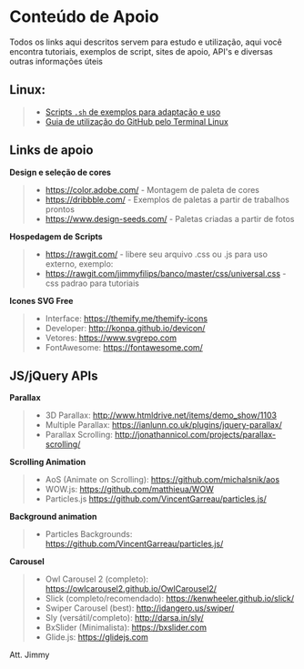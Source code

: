 # Conteúdo de Apoio
Todos os links aqui descritos servem para estudo e utilização, aqui você encontra tutoriais, exemplos de script, sites de apoio, API's e diversas outras informações úteis

Linux:
--------
> - [Scripts `.sh` de exemplos para adaptação e uso](scripts)
> - [Guia de utilização do GitHub pelo Terminal Linux](Guia%20-%20Git%20Terminal%20Linux.md)

Links de apoio
--------
**Design e seleção de cores**
> - https://color.adobe.com/ - Montagem de paleta de cores
> - https://dribbble.com/ - Exemplos de paletas a partir de trabalhos prontos
> - https://www.design-seeds.com/ - Paletas criadas a partir de fotos

**Hospedagem de Scripts**
> - https://rawgit.com/ - libere seu arquivo .css ou .js para uso externo, exemplo:
> - https://rawgit.com/jimmyfilips/banco/master/css/universal.css - css padrao para tutoriais

**Icones SVG Free**
> - Interface: <https://themify.me/themify-icons>
> - Developer: <http://konpa.github.io/devicon/>
> - Vetores: <https://www.svgrepo.com>
> - FontAwesome: <https://fontawesome.com/>

JS/jQuery APIs
--------
**Parallax**
> - 3D Parallax: <http://www.htmldrive.net/items/demo_show/1103>
> - Multiple Parallax: <https://ianlunn.co.uk/plugins/jquery-parallax/>
> - Parallax Scrolling: <http://jonathannicol.com/projects/parallax-scrolling/>

**Scrolling Animation**
> - AoS (Animate on Scrolling): <https://github.com/michalsnik/aos>
> - WOW.js: <https://github.com/matthieua/WOW>
> - Particles.js <https://github.com/VincentGarreau/particles.js/>

**Background animation**
> - Particles Backgrounds: <https://github.com/VincentGarreau/particles.js/>

**Carousel**
> - Owl Carousel 2 (completo): <https://owlcarousel2.github.io/OwlCarousel2/>
> - Slick (completo/recomendado): <https://kenwheeler.github.io/slick/>
> - Swiper Carousel (best): <http://idangero.us/swiper/>
> - Sly (versátil/completo): <http://darsa.in/sly/>
> - BxSlider (Minimalista): <https://bxslider.com>
> - Glide.js: <https://glidejs.com>

Att. Jimmy
